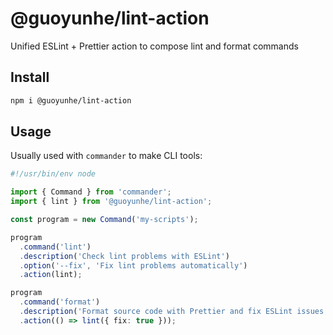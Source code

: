 # @guoyunhe/lint-action

Unified ESLint + Prettier action to compose lint and format commands

## Install

```bash
npm i @guoyunhe/lint-action
```

## Usage

Usually used with `commander` to make CLI tools:

```ts
#!/usr/bin/env node

import { Command } from 'commander';
import { lint } from '@guoyunhe/lint-action';

const program = new Command('my-scripts');

program
  .command('lint')
  .description('Check lint problems with ESLint')
  .option('--fix', 'Fix lint problems automatically')
  .action(lint);

program
  .command('format')
  .description('Format source code with Prettier and fix ESLint issues')
  .action(() => lint({ fix: true }));
```
